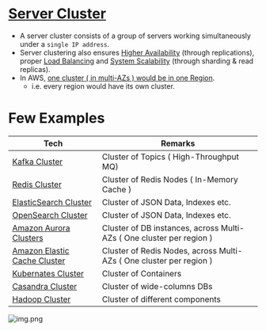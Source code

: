 # [Server Cluster](https://www.racksolutions.com/news/blog/server-cluster-how-it-works/)
- A server cluster consists of a group of servers working simultaneously under a `single IP address`.
- Server clustering also ensures [Higher Availability](HighAvailability.md) (through replications), proper [Load Balancing](LoadBalancer.md) and [System Scalability](Scalability.md) (through sharding & read replicas).
- In AWS, [one cluster ( in multi-AZs ) would be in one Region](../../2_AWSComponents/AWS-Global-Architecture-Region-AZ.md). 
  - i.e. every region would have its own cluster. 

# Few Examples

| Tech                                                                                               | Remarks                                                              |
|----------------------------------------------------------------------------------------------------|----------------------------------------------------------------------|
| [Kafka Cluster](../4_MessageBrokers/Kafka.md)                                                      | Cluster of Topics ( High-Throughput MQ)                              |                     
| [Redis Cluster](../3_DatabaseComponents/NoSQL-Databases/Redis/RedisCluster.md)                     | Cluster of Redis Nodes ( In-Memory Cache )                           |
| [ElasticSearch Cluster](../3_DatabaseComponents/NoSQL-Databases/ElasticSearch/ElasticSearchCluster.md) | Cluster of JSON Data, Indexes etc.                                   |
| [OpenSearch Cluster](../../2_AWSComponents/6_DatabaseServices/AmazonOpenSearch.md)                 | Cluster of JSON Data, Indexes etc.                                   |
| [Amazon Aurora Clusters](../../2_AWSComponents/6_DatabaseServices/AmazonAurora/AuroraDBClusters.md) | Cluster of DB instances, across Multi-AZs ( One cluster per region ) |
| [Amazon Elastic Cache Cluster](../../2_AWSComponents/6_DatabaseServices/AmazonElasicCache.md)      | Cluster of Redis Nodes, across Multi-AZs ( One cluster per region )  |
| [Kubernates Cluster](../6_DevOps/Kubernates.md)                                                    | Cluster of Containers                                                |
| [Casandra Cluster](../3_DatabaseComponents/NoSQL-Databases/ApacheCasandra.md)                      | Cluster of wide-columns DBs                                          |
| [Hadoop Cluster](../8_BigDataComponents/ApacheHadoop)                                                                                 | Cluster of different components                                      |



![img.png](assests/server_cluster_img.png)